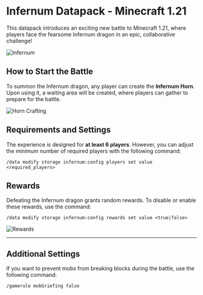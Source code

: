 # Infernum Datapack - Minecraft 1.21

This datapack introduces an exciting new battle to Minecraft 1.21, where players face the fearsome Infernum dragon in an epic, collaborative challenge!

![Infernum](https://exemplo.com/image.png)

## How to Start the Battle

To summon the Infernum dragon, any player can create the **Infernum Horn**. Upon using it, a waiting area will be created, where players can gather to prepare for the battle.

![Horn Crafting](https://exemplo.com/image.png)

## Requirements and Settings

The experience is designed for **at least 6 players**. However, you can adjust the minimum number of required players with the following command:

```
/data modify storage infernum:config players set value <required_players>
```

## Rewards

Defeating the Infernum dragon grants random rewards. To disable or enable these rewards, use the command:

```
/data modify storage infernum:config rewards set value <true|false>
```

![Rewards](https://exemplo.com/image.png)

---

## Additional Settings

If you want to prevent mobs from breaking blocks during the battle, use the following command:

```
/gamerule mobGriefing false
```